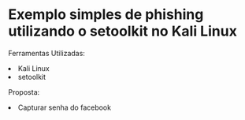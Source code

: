 # Exemplo simples de phishing utilizando o setoolkit no Kali Linux


Ferramentas Utilizadas:

<li>Kali Linux</li>
<li>setoolkit</li>

Proposta:

<li>Capturar senha do facebook</li>

